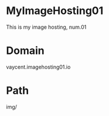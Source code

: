 # MyImageHosting01
This is my image hosting, num.01

# Domain
vaycent.imagehosting01.io

# Path
img/
